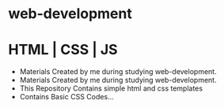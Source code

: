# web-development
# HTML | CSS | JS

* Materials Created by me during studying web-development.
* Materials Created by me during studying web-development.
* This Repository Contains simple html and css templates
* Contains Basic CSS Codes...